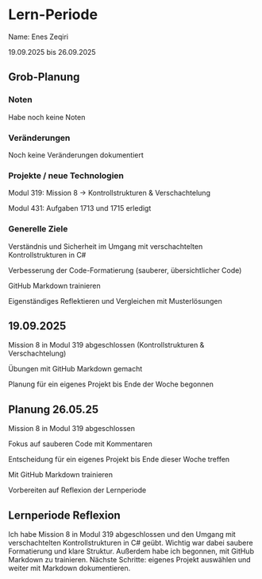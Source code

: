 # Lern-Periode 
Name: Enes Zeqiri

19.09.2025 bis 26.09.2025

## Grob-Planung
### Noten
Habe noch keine Noten

### Veränderungen

Noch keine Veränderungen dokumentiert

### Projekte / neue Technologien

Modul 319: Mission 8 → Kontrollstrukturen & Verschachtelung

Modul 431: Aufgaben 1713 und 1715 erledigt
### Generelle Ziele

Verständnis und Sicherheit im Umgang mit verschachtelten Kontrollstrukturen in C#

Verbesserung der Code-Formatierung (sauberer, übersichtlicher Code)

GitHub Markdown trainieren

Eigenständiges Reflektieren und Vergleichen mit Musterlösungen

## 19.09.2025

Mission 8 in Modul 319 abgeschlossen (Kontrollstrukturen & Verschachtelung)

Übungen mit GitHub Markdown gemacht

Planung für ein eigenes Projekt bis Ende der Woche begonnen

## Planung 26.05.25
Mission 8 in Modul 319 abgeschlossen

Fokus auf sauberen Code mit Kommentaren

Entscheidung für ein eigenes Projekt bis Ende dieser Woche treffen

Mit GitHub Markdown trainieren

Vorbereiten auf Reflexion der Lernperiode
## Lernperiode Reflexion

Ich habe Mission 8 in Modul 319 abgeschlossen und den Umgang mit verschachtelten Kontrollstrukturen in C# geübt. Wichtig war dabei saubere Formatierung und klare Struktur. Außerdem habe ich begonnen, mit GitHub Markdown zu trainieren. Nächste Schritte: eigenes Projekt auswählen und weiter mit Markdown dokumentieren.


